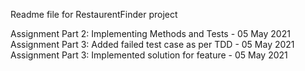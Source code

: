 Readme file for RestaurentFinder project

Assignment Part 2: Implementing Methods and Tests - 05 May 2021
Assignment Part 3: Added failed test case as per TDD - 05 May 2021
Assignment Part 3: Implemented solution for feature - 05 May 2021